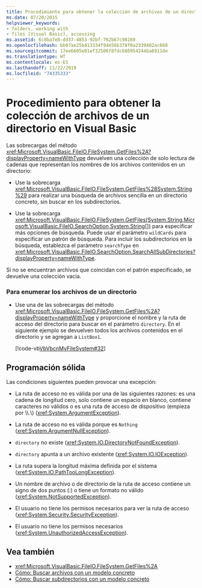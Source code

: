 ```yaml
---
title: Procedimiento para obtener la colección de archivos de un directorio
ms.date: 07/20/2015
helpviewer_keywords:
- folders, working with
- files [Visual Basic], accessing
ms.assetid: 6c8ba7e8-dd37-4853-92bf-762b67c98160
ms.openlocfilehash: bb07ae25b413334f94456b378f0a2339402ac668
ms.sourcegitcommit: 17ee6605e01ef32506f8fdc686954244ba6911de
ms.translationtype: HT
ms.contentlocale: es-ES
ms.lasthandoff: 11/22/2019
ms.locfileid: "74335333"
---
```

# <a name="how-to-get-the-collection-of-files-in-a-directory-in-visual-basic"></a>Procedimiento para obtener la colección de archivos de un directorio en Visual Basic

Las sobrecargas del método <xref:Microsoft.VisualBasic.FileIO.FileSystem.GetFiles%2A?displayProperty=nameWithType> devuelven una colección de solo lectura de cadenas que representan los nombres de los archivos contenidos en un directorio:  
  
- Use la sobrecarga <xref:Microsoft.VisualBasic.FileIO.FileSystem.GetFiles%28System.String%29> para realizar una búsqueda de archivos sencilla en un directorio concreto, sin buscar en los subdirectorios.  
  
- Use la sobrecarga <xref:Microsoft.VisualBasic.FileIO.FileSystem.GetFiles(System.String,Microsoft.VisualBasic.FileIO.SearchOption,System.String[])> para especificar más opciones de búsqueda. Puede usar el parámetro `wildCards` para especificar un patrón de búsqueda. Para incluir los subdirectorios en la búsqueda, establezca el parámetro `searchType` en <xref:Microsoft.VisualBasic.FileIO.SearchOption.SearchAllSubDirectories?displayProperty=nameWithType>.  
  
 Si no se encuentran archivos que coincidan con el patrón especificado, se devuelve una colección vacía.  
  
### <a name="to-list-files-in-a-directory"></a>Para enumerar los archivos de un directorio  
  
- Use una de las sobrecargas del método <xref:Microsoft.VisualBasic.FileIO.FileSystem.GetFiles%2A?displayProperty=nameWithType> y proporcione el nombre y la ruta de acceso del directorio para buscar en el parámetro `directory`. En el siguiente ejemplo se devuelven todos los archivos contenidos en el directorio y se agregan a `ListBox1`.  
  
     [!code-vb[VbVbcnMyFileSystem#32](~/samples/snippets/visualbasic/VS_Snippets_VBCSharp/VbVbcnMyFileSystem/VB/Class1.vb#32)]  
  
## <a name="robust-programming"></a>Programación sólida  

 Las condiciones siguientes pueden provocar una excepción:  
  
- La ruta de acceso no es válida por una de las siguientes razones: es una cadena de longitud cero, solo contiene un espacio en blanco, contiene caracteres no válidos o es una ruta de acceso de dispositivo (empieza por \\\\.\\) (<xref:System.ArgumentException>).  
  
- La ruta de acceso no es válida porque es `Nothing` (<xref:System.ArgumentNullException>).  
  
- `directory` no existe (<xref:System.IO.DirectoryNotFoundException>).  
  
- `directory` apunta a un archivo existente (<xref:System.IO.IOException>).  
  
- La ruta supera la longitud máxima definida por el sistema (<xref:System.IO.PathTooLongException>).  
  
- Un nombre de archivo o de directorio de la ruta de acceso contiene un signo de dos puntos (:) o tiene un formato no válido (<xref:System.NotSupportedException>).  
  
- El usuario no tiene los permisos necesarios para ver la ruta de acceso (<xref:System.Security.SecurityException>).  
  
- El usuario no tiene los permisos necesarios (<xref:System.UnauthorizedAccessException>).  
  
## <a name="see-also"></a>Vea también

- <xref:Microsoft.VisualBasic.FileIO.FileSystem.GetFiles%2A>
- [Cómo: Buscar archivos con un modelo concreto](../../../../visual-basic/developing-apps/programming/drives-directories-files/how-to-find-files-with-a-specific-pattern.md)
- [Cómo: Buscar subdirectorios con un modelo concreto](../../../../visual-basic/developing-apps/programming/drives-directories-files/how-to-find-subdirectories-with-a-specific-pattern.md)
